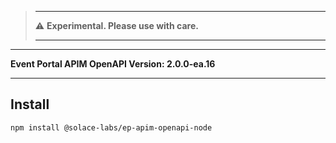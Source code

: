 

>-------
>
>:warning: **Experimental. Please use with care.**
> 
>-------



---

**Event Portal APIM OpenAPI Version: 2.0.0-ea.16**

---

## Install

```bash
npm install @solace-labs/ep-apim-openapi-node
```
